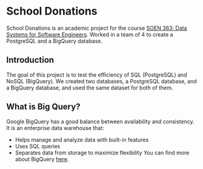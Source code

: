 # School Donations

School Donations is an academic project for the course [SOEN 363: Data Systems for Software Engineers](https://www.concordia.ca/academics/undergraduate/calendar/current/section-71-gina-cody-school-of-engineering-and-computer-science/section-71-70-department-of-computer-science-and-software-engineering/section-71-70-10-computer-science-and-software-engineering-courses.html#3708). Worked in a team of 4 to create a PostgreSQL and a BigQuery database. 

## Introduction
The goal of this project is to test the efficiency of SQL (PostgreSQL) and NoSQL (BigQuery). We created two databases, a PostgreSQL database, and a BigQuery database, and used the same dataset for both of them.

## What is Big Query?
Google BigQuery has a good balance between availability and consistency. It is an enterprise data warehouse that:
- Helps manage and analyze data with built-in features
- Uses SQL queries
- Separates data from storage to maximize flexibility
You can find more about BigQuery [here](https://cloud.google.com/bigquery).

